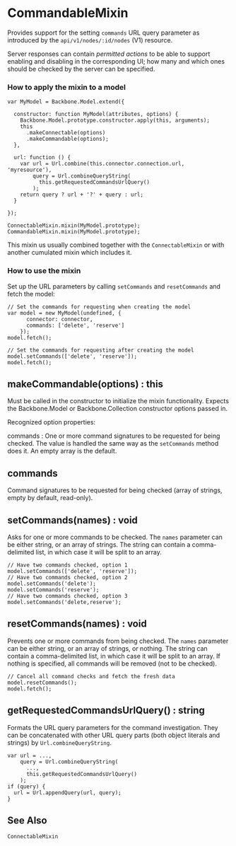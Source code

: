 # CommandableMixin

Provides support for the setting `commands` URL query parameter as introduced
by the `api/v1/nodes/:id/nodes` (V1) resource.

Server responses can contain *permitted actions* to be able to support
enabling and disabling in the corresponding UI; how many and which ones
should be checked by the server can be specified.

### How to apply the mixin to a model

```
var MyModel = Backbone.Model.extend({

  constructor: function MyModel(attributes, options) {
    Backbone.Model.prototype.constructor.apply(this, arguments);
    this
      .makeConnectable(options)
      .makeCommandable(options);
  },

  url: function () {
    var url = Url.combine(this.connector.connection.url, 'myresource'),
        query = Url.combineQueryString(
          this.getRequestedCommandsUrlQuery()
        );
    return query ? url + '?' + query : url;
  }

});

ConnectableMixin.mixin(MyModel.prototype);
CommandableMixin.mixin(MyModel.prototype);
```

This mixin us usually combined together with the `ConnectableMixin`
or with another cumulated mixin which includes it.

### How to use the mixin

Set up the URL parameters by calling `setCommands` and `resetCommands` and fetch the model:

```
// Set the commands for requesting when creating the model
var model = new MyModel(undefined, {
      connector: connector,
      commands: ['delete', 'reserve']
    });
model.fetch();

// Set the commands for requesting after creating the model
model.setCommands(['delete', 'reserve']);
model.fetch();
```

## makeCommandable(options) : this

Must be called in the constructor to initialize the mixin functionality.
Expects the Backbone.Model or Backbone.Collection constructor options passed in.

Recognized option properties:

commands
: One or more command signatures to be requested for being checked.  The value
is handled the same way as the `setCommands` method does it.  An empty array
is the default.

## commands

Command signatures to be requested for being checked (array of strings, empty
by default, read-only).

## setCommands(names) : void

Asks for one or more commands to be checked.  The `names` parameter can be
either string, or an array of strings.  The string can contain a comma-delimited
list, in which case it will be split to an array.

```
// Have two commands checked, option 1
model.setCommands(['delete', 'reserve']);
// Have two commands checked, option 2
model.setCommands('delete');
model.setCommands('reserve');
// Have two commands checked, option 3
model.setCommands('delete,reserve');
```

## resetCommands(names) : void

Prevents one or more commands from being checked.  The `names` parameter can be either
string, or an array of strings, or nothing.  The string can contain a comma-delimited list,
in which case it will be split to an array.  If nothing is specified, all commands will
be removed (not to be checked).

```
// Cancel all command checks and fetch the fresh data
model.resetCommands();
model.fetch();
```

## getRequestedCommandsUrlQuery() : string

Formats the URL query parameters for the command investigation.  They can be concatenated
with other URL query parts (both object literals and strings) by `Url.combineQueryString`.

```
var url = ...,
    query = Url.combineQueryString(
      ...,
      this.getRequestedCommandsUrlQuery()
    );
if (query) {
  url = Url.appendQuery(url, query);
}
```

## See Also

`ConnectableMixin`
